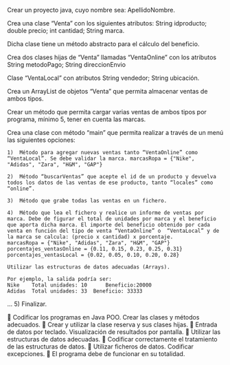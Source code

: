 Crear un proyecto java, cuyo nombre sea:  ApellidoNombre.

Crea una clase “Venta” con los siguientes atributos: 
String idproducto; 
double precio; 
int cantidad;
String marca.

 Dicha clase tiene un método abstracto para el cálculo del beneficio. 
 
Crea dos clases hijas de “Venta” llamadas “VentaOnline” con los atributos
    String metodoPago; 
    String direccionEnvio 

Clase “VentaLocal” con atributos 
    String vendedor;
    String ubicación.

Crea un ArrayList de objetos “Venta” que permita almacenar ventas de ambos tipos.

Crear un método que permita cargar varias ventas de ambos tipos por programa, mínimo 5, tener en cuenta las marcas.

Crea una clase con método “main” que permita realizar a través de un menú las siguientes opciones:
    
    1)	Método para agregar nuevas ventas tanto “VentaOnline” como “VentaLocal”. Se debe validar la marca. marcasRopa = {"Nike", "Adidas", "Zara", "H&M", "GAP"}

    2)	Método “buscarVentas” que acepte el id de un producto y devuelva todos los datos de las ventas de ese producto, tanto “locales” como “online”.

    3)	Método que grabe todas las ventas en un fichero.

    4)	Método que lea el fichero y realice un informe de ventas por marca. Debe de figurar el total de unidades por marca y el beneficio que aporta dicha marca. El importe del beneficio obtenido por cada venta en función del tipo de venta “VentaOnline” o  “VentaLocal” y de la marca se calcula: (precio x cantidad) x porcentaje.
    marcasRopa = {"Nike", "Adidas", "Zara", "H&M", "GAP"}
    porcentajes_ventasOnline = {0.11, 0.15, 0.23, 0.25, 0.31}
    porcentajes_ventasLocal = {0.02, 0.05, 0.10, 0.20, 0.28}

    Utilizar las estructuras de datos adecuadas (Arrays).

    Por ejemplo, la salida podría ser:
    Nike 	Total unidades: 10   	Beneficio:20000
    Adidas 	Total unidades: 33	Beneficio: 33333
…
    5)	Finalizar.

	Codificar los programas en Java POO. Crear las clases y métodos adecuados.
	Crear y utilizar la clase reserva y sus clases hijas.
	Entrada de datos por teclado. Visualización de resultados por pantalla.
	Utilizar las estructuras de datos adecuadas. 
	Codificar correctamente el tratamiento de las estructuras de datos.
	Utilizar ficheros de datos. Codificar excepciones.
	El programa debe de funcionar en su totalidad.

	
